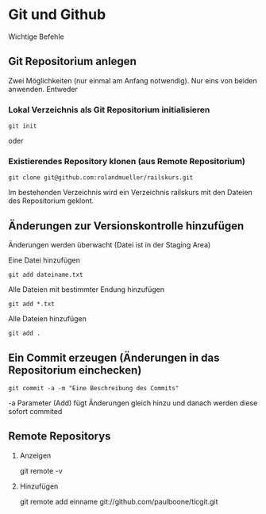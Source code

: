 # Git und Github

Wichtige Befehle

## Git Repositorium anlegen

Zwei Möglichkeiten (nur einmal am Anfang notwendig). Nur eins von beiden anwenden. Entweder

### Lokal Verzeichnis als Git Repositorium initialisieren

    git init
   
oder
    
### Existierendes Repository klonen (aus Remote Repositorium)

    git clone git@github.com:rolandmueller/railskurs.git
    
Im bestehenden Verzeichnis wird ein Verzeichnis railskurs mit den Dateien des Repositorium geklont.

## Änderungen zur Versionskontrolle hinzufügen

Änderungen werden überwacht (Datei ist in der Staging Area)

Eine Datei hinzufügen

    git add dateiname.txt
    
Alle Dateien mit bestimmter Endung hinzufügen
        
    git add *.txt
    
Alle Dateien hinzufügen

    git add .
    
## Ein Commit erzeugen (Änderungen in das Repositorium einchecken)

    git commit -a -m "Eine Beschreibung des Commits"
    
-a Parameter (Add) fügt Änderungen gleich hinzu und danach werden diese sofort commited

## Remote Repositorys
  
1. Anzeigen

    git remote -v
    
2. Hinzufügen

    git remote add einname git://github.com/paulboone/ticgit.git

